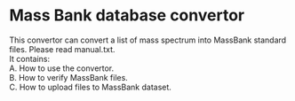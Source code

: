 Mass Bank database convertor
======
This convertor can convert a list of mass spectrum into MassBank standard files. Please read manual.txt. <br>
It contains:<br>
A. How to use the convertor.<br>
B. How to verify MassBank files.<br>
C. How to upload files to MassBank dataset.
